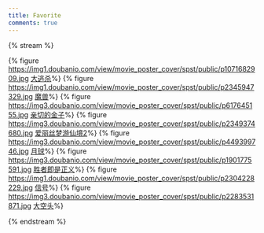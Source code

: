 ```yaml
---
title: Favorite
comments: true
---
```


{% stream %}

{% figure https://img1.doubanio.com/view/movie_poster_cover/spst/public/p1071682909.jpg [大逃杀](https://movie.douban.com/subject/1292444/)%}
{% figure https://img1.doubanio.com/view/movie_poster_cover/spst/public/p2345947329.jpg [魔兽](https://movie.douban.com/subject/2131940/)%}
{% figure https://img3.doubanio.com/view/movie_poster_cover/spst/public/p617645155.jpg [亲切的金子](https://movie.douban.com/subject/1412579/)%}
{% figure https://img3.doubanio.com/view/movie_poster_cover/spst/public/p2349374680.jpg [爱丽丝梦游仙境2](https://movie.douban.com/subject/21441132/)%}
{% figure https://img3.doubanio.com/view/movie_poster_cover/spst/public/p449399746.jpg [月球](https://movie.douban.com/subject/3073124/)%}
{% figure https://img3.doubanio.com/view/movie_poster_cover/spst/public/p1901775591.jpg [胜者即是正义](https://movie.douban.com/subject/10491666/)%}
{% figure https://img1.doubanio.com/view/movie_poster_cover/spst/public/p2304228229.jpg [信号](https://movie.douban.com/subject/26310143/)%}
{% figure https://img3.doubanio.com/view/movie_poster_cover/spst/public/p2283531871.jpg [大空头](https://movie.douban.com/subject/26303622/)%}

{% endstream %}